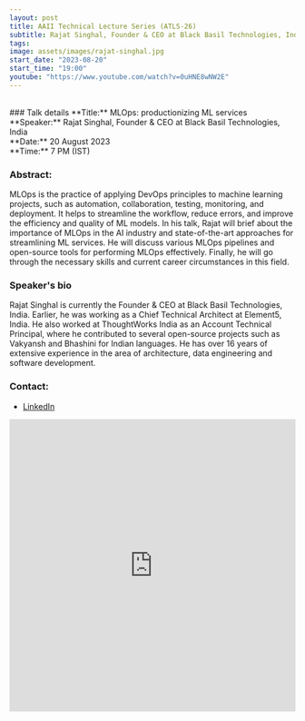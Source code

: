 ```yaml
---
layout: post
title: AAII Technical Lecture Series (ATLS-26)
subtitle: Rajat Singhal, Founder & CEO at Black Basil Technologies, India
tags: 
image: assets/images/rajat-singhal.jpg
start_date: "2023-08-20"
start_time: "19:00"
youtube: "https://www.youtube.com/watch?v=0uHNE8wNW2E"
---
```


<br>
### Talk details
**Title:** MLOps: productionizing ML services <br/>
**Speaker:**  Rajat Singhal, Founder & CEO at Black Basil Technologies, India
<br/>
**Date:** 20 August 2023<br/>
**Time:** 7 PM (IST)

### Abstract: 
MLOps is the practice of applying DevOps principles to machine learning projects, such as automation, collaboration, testing, monitoring, and deployment. It helps to streamline the workflow, reduce errors, and improve the efficiency and quality of ML models. In his talk, Rajat will brief about the importance of MLOps in the AI industry and state-of-the-art approaches for streamlining ML services. He will discuss various MLOps pipelines and open-source tools for performing MLOps effectively. Finally, he will go through the necessary skills and current career circumstances in this field.

### Speaker's bio
Rajat Singhal is currently the Founder & CEO at Black Basil Technologies, India. Earlier, he was working as a Chief Technical Architect at Element5, India. He also worked at ThoughtWorks India as an Account Technical Principal, where he contributed to several open-source projects such as Vakyansh and Bhashini for Indian languages. He has over 16 years of extensive experience in the area of architecture, data engineering and software development.

### Contact: 
- [LinkedIn](https://www.linkedin.com/in/rajat-singhal/)

<iframe width="100%" height="515" src="https://www.youtube.com/embed/0uHNE8wNW2E" title="YouTube video player" frameborder="0" allow="accelerometer; autoplay; clipboard-write; encrypted-media; gyroscope; picture-in-picture; web-share" allowfullscreen></iframe>